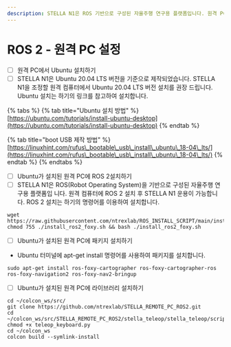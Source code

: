 ```yaml
---
description: STELLA N1은 ROS 기반으로 구성된 자율주행 연구용 플랫폼입니다. 원격 PC에 ROS  설치 후 STELLA N1 운용이 가능합니다.
---
```


# ROS 2 - 원격 PC 설정

* [ ] 원격 PC에서 Ubuntu 설치하기 &#x20;
* [ ] STELLA N1은 Ubuntu 20.04 LTS 버전을 기준으로 제작되었습니다. STELLA N1을 조정할 원격 컴퓨터에서 Ubuntu  20.04 LTS 버전 설치를 권장 드립니다. Ubuntu 설치는 하기의 링크를 참고하여 설치합니다.

{% tabs %}
{% tab title="Ubuntu 설치 방법" %}
[https://ubuntu.com/tutorials/install-ubuntu-desktop](https://ubuntu.com/tutorials/install-ubuntu-desktop)
{% endtab %}

{% tab title="boot USB 제작 방법" %}
[https://linuxhint.com/rufus\_bootable\_usb\_install\_ubuntu\_18-04\_lts/](https://linuxhint.com/rufus\_bootable\_usb\_install\_ubuntu\_18-04\_lts/)
{% endtab %}
{% endtabs %}

* [ ] Ubuntu가 설치된 원격 PC에 ROS 2설치하기
* [ ] STELLA N1은 ROS(Robot Operating System)을 기반으로 구성된 자율주행 연구용 플랫폼입 니다. 원격 컴퓨터에 ROS 2 설치 후 STELLA N1 운용이 가능합니다. ROS 2 설치는 하기의 명령어를 이용하여 설치합니다.&#x20;

```
wget https://raw.githubusercontent.com/ntrexlab/ROS_INSTALL_SCRIPT/main/install_ros2_foxy.sh&& chmod 755 ./install_ros2_foxy.sh && bash ./install_ros2_foxy.sh
```

* [ ] Ubuntu가 설치된 원격 PC에 패키지 설치하기&#x20;

<!---->

* Ubuntu 터미널에 apt-get install 명령어를 사용하여 패키지를 설치합니다.

```
sudo apt-get install ros-foxy-cartographer ros-foxy-cartographer-ros ros-foxy-navigation2 ros-foxy-nav2-bringup
```

* [ ] Ubuntu가 설치된 원격 PC에 라이브러리 설치하기&#x20;

```
cd ~/colcon_ws/src/
git clone https://github.com/ntrexlab/STELLA_REMOTE_PC_ROS2.git
cd ~/colcon_ws/src/STELLA_REMOTE_PC_ROS2/stella_teleop/stella_teleop/script/
chmod +x teleop_keyboard.py
cd ~/colcon_ws
colcon build --symlink-install
```
